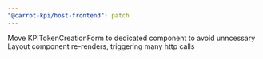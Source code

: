 ```yaml
---
"@carrot-kpi/host-frontend": patch
---
```


Move KPITokenCreationForm to dedicated component to avoid unncessary Layout
component re-renders, triggering many http calls
